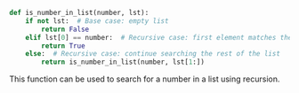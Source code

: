 ```py
def is_number_in_list(number, lst):
    if not lst:  # Base case: empty list
        return False
    elif lst[0] == number:  # Recursive case: first element matches the number
        return True
    else:  # Recursive case: continue searching the rest of the list
        return is_number_in_list(number, lst[1:])
```

This function can be used to search for a number in a list using recursion.